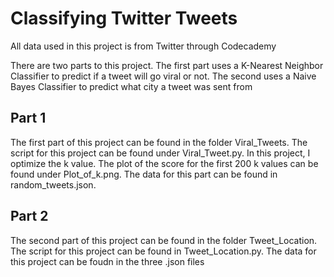 # Classifying Twitter Tweets
 
All data used in this project is from Twitter through Codecademy 

There are two parts to this project. The first part uses a K-Nearest Neighbor Classifier to predict if a tweet will go viral or not. The second uses a Naive Bayes Classifier to predict what city a tweet was sent from

## Part 1
The first part of this project can be found in the folder Viral_Tweets. The script for this project can be found under Viral_Tweet.py. In this project, I optimize the k value. The plot of the score for the first 200 k values can be found under Plot_of_k.png. The data for this part can be found in random_tweets.json.

## Part 2 
The second part of this project can be found in the folder Tweet_Location. The script for this project can be found in Tweet_Location.py. The data for this project can be foudn in the three .json files
